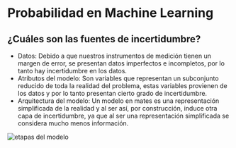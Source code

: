 # Probabilidad en Machine Learning

## ¿Cuáles son las fuentes de incertidumbre?

- Datos: Debido a que nuestros instrumentos de medición tienen un margen de error, se presentan datos imperfectos e incompletos, por lo tanto hay incertidumbre en los datos.
- Atributos del modelo: Son variables que representan un subconjunto reducido de toda la realidad del problema, estas variables provienen de los datos y por lo tanto presentan cierto grado de incertidumbre.
- Arquitectura del modelo: Un modelo en mates es una representación simplificada de la realidad y al ser así, por construcción, induce otra capa de incertidumbre, ya que al ser una representación simplificada se considera mucho menos información.

![etapas del modelo](https://static.platzi.com/media/user_upload/Captura%20de%20Pantalla%202020-12-02%20a%20la%28s%29%2010.07.28-a2fee09f-e770-44b8-a073-157a179c5159.jpg)